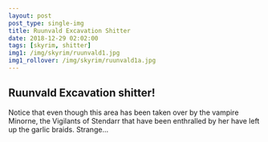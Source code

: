 ```yaml
---
layout: post
post_type: single-img
title: Ruunvald Excavation Shitter
date: 2018-12-29 02:02:00
tags: [skyrim, shitter]
img1: /img/skyrim/ruunvald1.jpg
img1_rollover: /img/skyrim/ruunvald1a.jpg
---
```

## Ruunvald Excavation shitter!

Notice that even though this area has been taken over by the vampire Minorne, the Vigilants of Stendarr that have been enthralled by her have left up the garlic braids. Strange...
